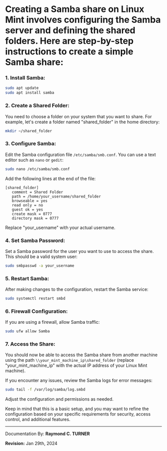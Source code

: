 # Creating a Samba share on Linux Mint involves configuring the Samba server and defining the shared folders. Here are step-by-step instructions to create a simple Samba share:

### 1. Install Samba:

```bash
sudo apt update
sudo apt install samba
```

### 2. Create a Shared Folder:

You need to choose a folder on your system that you want to share. For example, let's create a folder named "shared_folder" in the home directory:

```bash
mkdir ~/shared_folder
```

### 3. Configure Samba:

Edit the Samba configuration file `/etc/samba/smb.conf`. You can use a text editor such as `nano` or `gedit`:

```bash
sudo nano /etc/samba/smb.conf
```

Add the following lines at the end of the file:

```plaintext
[shared_folder]
   comment = Shared Folder
   path = /home/your_username/shared_folder
   browseable = yes
   read only = no
   guest ok = yes
   create mask = 0777
   directory mask = 0777
```

Replace "your_username" with your actual username.

### 4. Set Samba Password:

Set a Samba password for the user you want to use to access the share. This should be a valid system user:

```bash
sudo smbpasswd -a your_username
```

### 5. Restart Samba:

After making changes to the configuration, restart the Samba service:

```bash
sudo systemctl restart smbd
```

### 6. Firewall Configuration:

If you are using a firewall, allow Samba traffic:

```bash
sudo ufw allow Samba
```

### 7. Access the Share:

You should now be able to access the Samba share from another machine using the path `\\your_mint_machine_ip\shared_folder` (replace "your_mint_machine_ip" with the actual IP address of your Linux Mint machine).

If you encounter any issues, review the Samba logs for error messages:

```bash
sudo tail -f /var/log/samba/log.smbd
```

Adjust the configuration and permissions as needed.

Keep in mind that this is a basic setup, and you may want to refine the configuration based on your specific requirements for security, access control, and additional features.



---

Documentation By: **Raymond C. TURNER**

**Revision:** Jan 29th, 2024
